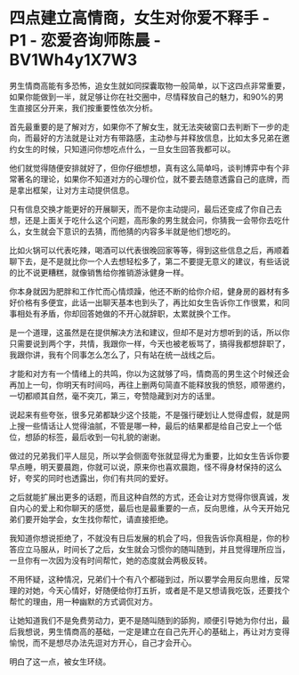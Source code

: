 # 四点建立高情商，女生对你爱不释手 - P1 - 恋爱咨询师陈晨 - BV1Wh4y1X7W3

男生情商高能有多恐怖，追女生就如同探囊取物一般简单，以下这四点非常重要，如果你能做到一半，就足够让你在社交圈中，尽情释放自己的魅力，和90%的男生直接区分开来，我们按重要性依次分析。

首先最重要的是了解对方，如果你不了解女生，就无法突破窗口去判断下一步的走向，而最好的方法就是让对方有带路感，主动参与并释放信息，比如太多兄弟在邀约女生的时候，只知道问你想吃点什么，一旦女生回答我都可以。

他们就觉得随便安排就好了，但你仔细想想，真有这么简单吗，谈判博弈中有个非常著名的理论，如果你不知道对方的心理价位，就不要去随意透露自己的底牌，而是拿出框架，让对方主动提供信息。

只有信息交换才能更好的开展聊天，而不是你主动提问，最后还变成了你自己去想，还是上面关于吃什么这个问题，高形象的男生就会问，你猜我一会带你去吃什么，女生就会下意识的去猜，而他猜的内容多半就是他们想吃的。

比如火锅可以代表吃辣，喝酒可以代表很晚回家等等，得到这些信息之后，再顺着聊下去，是不是就比你一个人去想轻松多了，第二不要提无意义的建议，有些话说的比不说更糟糕，就像销售给你推销游泳健身一样。

你本身就因为肥胖和工作忙而心情烦躁，他还不断的给你介绍，健身房的器材有多好价格有多便宜，此话一出聊天基本也到头了，再比如女生告诉你工作很累，和同事相处有矛盾，你却回答她做的不开心就辞职，太累就换个工作。

是一个道理，这虽然是在提供解决方法和建议，但却不是对方想听到的话，所以你只需要说到两个字，共情，我跟你一样，今天也被老板骂了，搞得我都想辞职了，我跟你讲，我有个同事怎么怎么了，只有站在统一战线之后。

才能和对方有一个情绪上的共鸣，你以为这就够了吗，情商高的男生这个时候还会再加上一句，你明天有时间吗，再往上删两句简直不能释放我的愤怒，顺带邀约，一切都顺其自然，毫不突兀，第三，夸赞隐藏到对方的话里。

说起来有些夸张，很多兄弟都缺少这个技能，不是强行硬划让人觉得虚假，就是网上搜一些情话让人觉得油腻，不管是哪一种，最后的结果都是给自己安上一个低位，想舔的标签，最后收到一句礼貌的谢谢。

做过的兄弟我们平人屈见，所以学会侧面夸张就显得尤为重要，比如女生告诉你要早点睡，明天要晨跑，你就可以说，原来你也喜欢晨跑，怪不得身材保持的这么好，夸奖的同时也透露出，你们有共同的爱好。

之后就能扩展出更多的话题，而且这种自然的方式，还会让对方觉得你很真诚，发自内心的爱上和你聊天的感觉，最后也是最重要的一点，反向思维，从今天开始兄弟们要开始学会，女生找你帮忙，请直接拒绝。

我知道你想说拒绝了，不就没有日后发展的机会了吗，但我告诉你真相是，你的秒答应立马服从，时间长了之后，女生就会习惯你的随叫随到，并且觉得理所应当，一旦你有一次因为没有时间帮忙，她的态度就会两极反转。

不用怀疑，这种情况，兄弟们十个有八个都碰到过，所以要学会用反向思维，反常理的对她，今天心情好，好随便给你打五折，或者是不是又想请我吃饭，还要找个帮忙的理由，用一种幽默的方式调侃对方。

让她知道我们不是免费劳动力，更不是随叫随到的舔狗，顺便引导她为你付出，最后我想说，男生情商高的基础，一定是建立在自己先开心的基础上，再让对方变得愉悦，而不是想尽办法先逗对方开心，自己才会开心。

明白了这一点，被女生环绕。